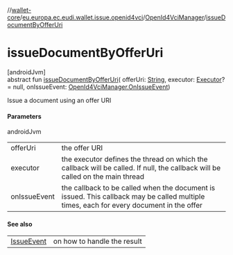 //[wallet-core](../../../index.md)/[eu.europa.ec.eudi.wallet.issue.openid4vci](../index.md)/[OpenId4VciManager](index.md)/[issueDocumentByOfferUri](issue-document-by-offer-uri.md)

# issueDocumentByOfferUri

[androidJvm]\
abstract fun [issueDocumentByOfferUri](issue-document-by-offer-uri.md)(
offerUri: [String](https://kotlinlang.org/api/latest/jvm/stdlib/kotlin/-string/index.html),
executor: [Executor](https://developer.android.com/reference/kotlin/java/util/concurrent/Executor.html)? = null,
onIssueEvent: [OpenId4VciManager.OnIssueEvent](-on-issue-event/index.md))

Issue a document using an offer URI

#### Parameters

androidJvm

|              |                                                                                                                                         |
|--------------|-----------------------------------------------------------------------------------------------------------------------------------------|
| offerUri     | the offer URI                                                                                                                           |
| executor     | the executor defines the thread on which the callback will be called. If null, the callback will be called on the main thread           |
| onIssueEvent | the callback to be called when the document is issued. This callback may be called multiple times, each for every document in the offer |

#### See also

|                                        |                             |
|----------------------------------------|-----------------------------|
| [IssueEvent](../-issue-event/index.md) | on how to handle the result |
